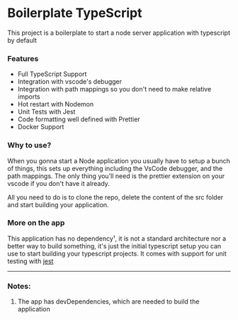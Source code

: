 # Boilerplate TypeScript

This project is a boilerplate to start a node server application with typescript by default

### Features

-   Full TypeScript Support
-   Integration with vscode's debugger
-   Integration with path mappings so you don't need to make relative imports
-   Hot restart with Nodemon
-   Unit Tests with Jest
-   Code formatting well defined with Prettier
-   Docker Support

### Why to use?

When you gonna start a Node application you usually have to setup a bunch of things, this sets up everything including the VsCode debugger, and the path mappings. The only thing you'll need is the prettier extension on your vscode if you don't have it already.

All you need to do is to clone the repo, delete the content of the src folder and start building your application.

### More on the app

This application has no dependency¹, it is not a standard architecture nor a better way to build something, it's just the initial typescript setup you can use to start building your typescript projects. It comes with support for unit testing with [jest](https://www.npmjs.com/package/jest)

---

### Notes:

1. The app has devDependencies, which are needed to build the application
